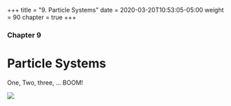 +++
title = "9. Particle Systems"
date = 2020-03-20T10:53:05-05:00
weight = 90
chapter = true
+++

### Chapter 9

# Particle Systems

One, Two, three, ... BOOM!

<img src="https://media.giphy.com/media/2dnGHOAQt1tIziib5X/giphy.gif" />